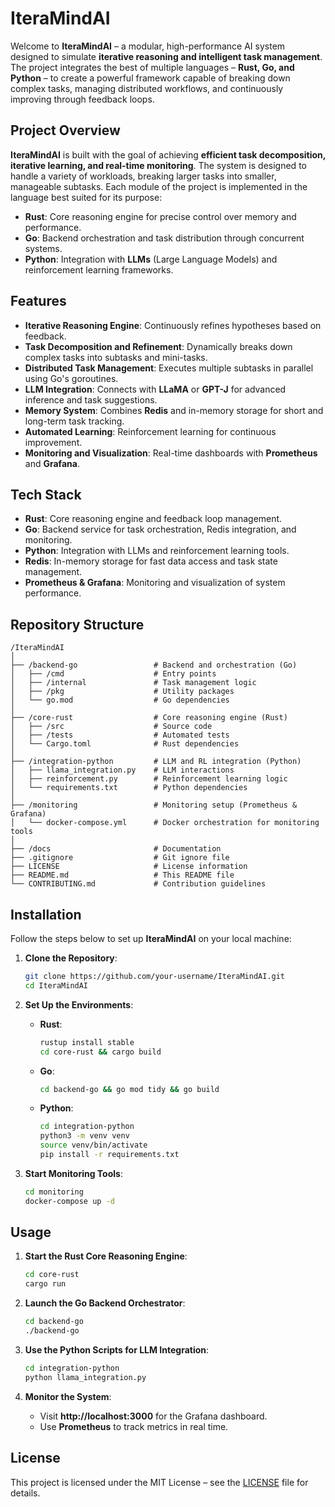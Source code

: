 
# **IteraMindAI**

Welcome to **IteraMindAI** – a modular, high-performance AI system designed to simulate **iterative reasoning and intelligent task management**. The project integrates the best of multiple languages – **Rust, Go, and Python** – to create a powerful framework capable of breaking down complex tasks, managing distributed workflows, and continuously improving through feedback loops.



## **Project Overview**
**IteraMindAI** is built with the goal of achieving **efficient task decomposition, iterative learning, and real-time monitoring**. The system is designed to handle a variety of workloads, breaking larger tasks into smaller, manageable subtasks. Each module of the project is implemented in the language best suited for its purpose:

- **Rust**: Core reasoning engine for precise control over memory and performance.
- **Go**: Backend orchestration and task distribution through concurrent systems.
- **Python**: Integration with **LLMs** (Large Language Models) and reinforcement learning frameworks.



## **Features**
- **Iterative Reasoning Engine**: Continuously refines hypotheses based on feedback.
- **Task Decomposition and Refinement**: Dynamically breaks down complex tasks into subtasks and mini-tasks.
- **Distributed Task Management**: Executes multiple subtasks in parallel using Go's goroutines.
- **LLM Integration**: Connects with **LLaMA** or **GPT-J** for advanced inference and task suggestions.
- **Memory System**: Combines **Redis** and in-memory storage for short and long-term task tracking.
- **Automated Learning**: Reinforcement learning for continuous improvement.
- **Monitoring and Visualization**: Real-time dashboards with **Prometheus** and **Grafana**.



## **Tech Stack**
- **Rust**: Core reasoning engine and feedback loop management.
- **Go**: Backend service for task orchestration, Redis integration, and monitoring.
- **Python**: Integration with LLMs and reinforcement learning tools.
- **Redis**: In-memory storage for fast data access and task state management.
- **Prometheus & Grafana**: Monitoring and visualization of system performance.



## **Repository Structure**
```plaintext
/IteraMindAI
│
├── /backend-go                 # Backend and orchestration (Go)
│   ├── /cmd                    # Entry points
│   ├── /internal               # Task management logic
│   ├── /pkg                    # Utility packages
│   └── go.mod                  # Go dependencies
│
├── /core-rust                  # Core reasoning engine (Rust)
│   ├── /src                    # Source code
│   ├── /tests                  # Automated tests
│   └── Cargo.toml              # Rust dependencies
│
├── /integration-python         # LLM and RL integration (Python)
│   ├── llama_integration.py    # LLM interactions
│   ├── reinforcement.py        # Reinforcement learning logic
│   └── requirements.txt        # Python dependencies
│
├── /monitoring                 # Monitoring setup (Prometheus & Grafana)
│   └── docker-compose.yml      # Docker orchestration for monitoring tools
│
├── /docs                       # Documentation
├── .gitignore                  # Git ignore file
├── LICENSE                     # License information
├── README.md                   # This README file
└── CONTRIBUTING.md             # Contribution guidelines
```



## **Installation**
Follow the steps below to set up **IteraMindAI** on your local machine:

1. **Clone the Repository**:
   ```bash
   git clone https://github.com/your-username/IteraMindAI.git
   cd IteraMindAI
   ```

2. **Set Up the Environments**:
   - **Rust**:
     ```bash
     rustup install stable
     cd core-rust && cargo build
     ```
   - **Go**:
     ```bash
     cd backend-go && go mod tidy && go build
     ```
   - **Python**:
     ```bash
     cd integration-python
     python3 -m venv venv
     source venv/bin/activate
     pip install -r requirements.txt
     ```

3. **Start Monitoring Tools**:
   ```bash
   cd monitoring
   docker-compose up -d
   ```



## **Usage**
1. **Start the Rust Core Reasoning Engine**:
   ```bash
   cd core-rust
   cargo run
   ```

2. **Launch the Go Backend Orchestrator**:
   ```bash
   cd backend-go
   ./backend-go
   ```

3. **Use the Python Scripts for LLM Integration**:
   ```bash
   cd integration-python
   python llama_integration.py
   ```

4. **Monitor the System**:
   - Visit **http://localhost:3000** for the Grafana dashboard.
   - Use **Prometheus** to track metrics in real time.


## **License**
This project is licensed under the MIT License – see the [LICENSE](LICENSE) file for details.
